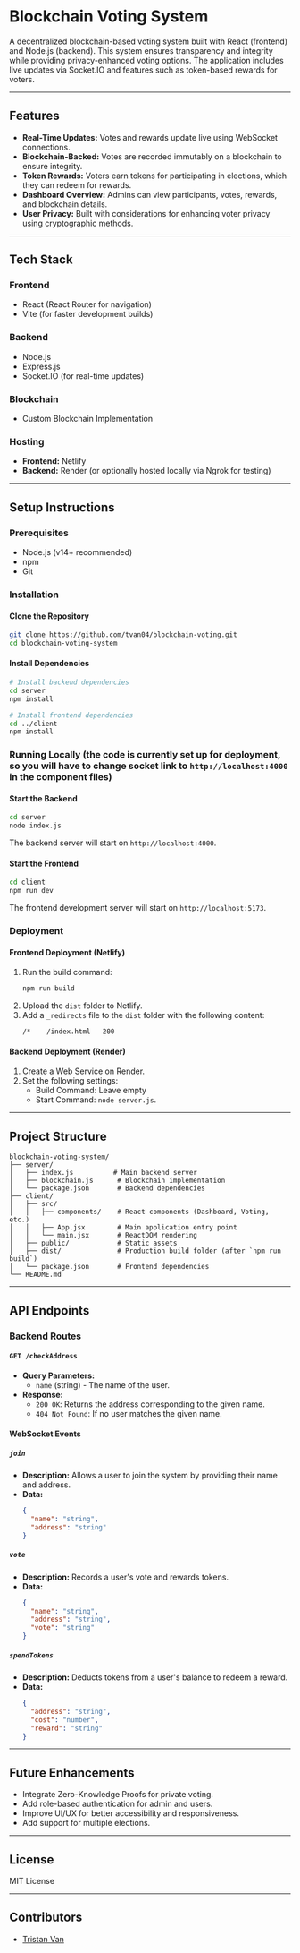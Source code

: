 # Blockchain Voting System

A decentralized blockchain-based voting system built with React (frontend) and Node.js (backend). This system ensures transparency and integrity while providing privacy-enhanced voting options. The application includes live updates via Socket.IO and features such as token-based rewards for voters.

---

## Features

- **Real-Time Updates:** Votes and rewards update live using WebSocket connections.
- **Blockchain-Backed:** Votes are recorded immutably on a blockchain to ensure integrity.
- **Token Rewards:** Voters earn tokens for participating in elections, which they can redeem for rewards.
- **Dashboard Overview:** Admins can view participants, votes, rewards, and blockchain details.
- **User Privacy:** Built with considerations for enhancing voter privacy using cryptographic methods.

---

## Tech Stack

### Frontend
- React (React Router for navigation)
- Vite (for faster development builds)

### Backend
- Node.js
- Express.js
- Socket.IO (for real-time updates)

### Blockchain
- Custom Blockchain Implementation

### Hosting
- **Frontend:** Netlify
- **Backend:** Render (or optionally hosted locally via Ngrok for testing)

---

## Setup Instructions

### Prerequisites
- Node.js (v14+ recommended)
- npm
- Git

### Installation

#### Clone the Repository
```bash
git clone https://github.com/tvan04/blockchain-voting.git
cd blockchain-voting-system
```

#### Install Dependencies
```bash
# Install backend dependencies
cd server
npm install

# Install frontend dependencies
cd ../client
npm install
```

### Running Locally (the code is currently set up for deployment, so you will have to change socket link to `http://localhost:4000` in the component files)

#### Start the Backend
```bash
cd server
node index.js
```

The backend server will start on `http://localhost:4000`.

#### Start the Frontend
```bash
cd client
npm run dev
```

The frontend development server will start on `http://localhost:5173`.

### Deployment

#### Frontend Deployment (Netlify)
1. Run the build command:
   ```bash
   npm run build
   ```
2. Upload the `dist` folder to Netlify.
3. Add a `_redirects` file to the `dist` folder with the following content:
   ```
   /*    /index.html   200
   ```

#### Backend Deployment (Render)
1. Create a Web Service on Render.
2. Set the following settings:
   - Build Command: Leave empty 
   - Start Command: `node server.js`.

---

## Project Structure

```
blockchain-voting-system/
├── server/
│   ├── index.js          # Main backend server
│   ├── blockchain.js      # Blockchain implementation
│   └── package.json       # Backend dependencies
├── client/
│   ├── src/
│   │   ├── components/    # React components (Dashboard, Voting, etc.)
│   │   ├── App.jsx        # Main application entry point
│   │   └── main.jsx       # ReactDOM rendering
│   ├── public/            # Static assets
│   ├── dist/              # Production build folder (after `npm run build`)
│   └── package.json       # Frontend dependencies
└── README.md
```

---

## API Endpoints

### Backend Routes

#### `GET /checkAddress`
- **Query Parameters:**
  - `name` (string) - The name of the user.
- **Response:**
  - `200 OK`: Returns the address corresponding to the given name.
  - `404 Not Found`: If no user matches the given name.

#### WebSocket Events

##### `join`
- **Description:** Allows a user to join the system by providing their name and address.
- **Data:**
  ```json
  {
    "name": "string",
    "address": "string"
  }
  ```

##### `vote`
- **Description:** Records a user's vote and rewards tokens.
- **Data:**
  ```json
  {
    "name": "string",
    "address": "string",
    "vote": "string"
  }
  ```

##### `spendTokens`
- **Description:** Deducts tokens from a user's balance to redeem a reward.
- **Data:**
  ```json
  {
    "address": "string",
    "cost": "number",
    "reward": "string"
  }
  ```
---

## Future Enhancements
- Integrate Zero-Knowledge Proofs for private voting.
- Add role-based authentication for admin and users.
- Improve UI/UX for better accessibility and responsiveness.
- Add support for multiple elections.

---

## License
MIT License

---

## Contributors
- [Tristan Van](https://github.com/tvan04)
